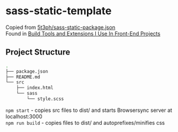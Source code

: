 # sass-static-template

Copied from [5t3ph/sass-static-package.json](https://gist.github.com/5t3ph/077d788501508ea9f2eefda90c1473e0)  
Found in [Build Tools and Extensions I Use In Front-End Projects](https://dev.to/5t3ph/build-tools-and-extensions-i-use-in-front-end-projects-2ko5)

## Project Structure

```sh
.
├── package.json
├── README.md
└── src
    ├── index.html
    └── sass
        └── style.scss
```

`npm start` - copies src files to dist/ and starts Browsersync server at localhost:3000  
`npm run build` - copies files to dist/ and autoprefixes/minifies css
